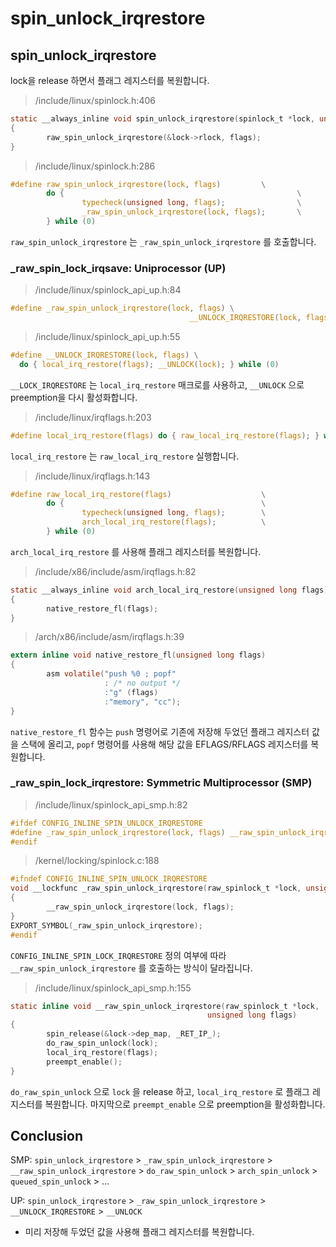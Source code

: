 # spin\_unlock\_irqrestore

## spin\_unlock\_irqrestore

lock을 release 하면서 플래그 레지스터를 복원합니다.

> /include/linux/spinlock.h:406

```c
static __always_inline void spin_unlock_irqrestore(spinlock_t *lock, unsigned long flags)
{
        raw_spin_unlock_irqrestore(&lock->rlock, flags);
}
```

> /include/linux/spinlock.h:286

```c
#define raw_spin_unlock_irqrestore(lock, flags)         \
        do {                                                    \
                typecheck(unsigned long, flags);                \
                _raw_spin_unlock_irqrestore(lock, flags);       \
        } while (0)
```

`raw_spin_unlock_irqrestore` 는 `_raw_spin_unlock_irqrestore` 를 호출합니다.



### \_raw\_spin\_lock\_irqsave: Uniprocessor \(UP\)

> /include/linux/spinlock\_api\_up.h:84

```c
#define _raw_spin_unlock_irqrestore(lock, flags) \
                                        __UNLOCK_IRQRESTORE(lock, flags)
```

> /include/linux/spinlock\_api\_up.h:55

```c
#define __UNLOCK_IRQRESTORE(lock, flags) \
  do { local_irq_restore(flags); __UNLOCK(lock); } while (0)
```

`__LOCK_IRQRESTORE` 는 `local_irq_restore` 매크로를 사용하고, `__UNLOCK` 으로 preemption을 다시 활성화합니다.

> /include/linux/irqflags.h:203

```c
#define local_irq_restore(flags) do { raw_local_irq_restore(flags); } while (0)
```

`local_irq_restore` 는 `raw_local_irq_restore`  실행합니다.

> /include/linux/irqflags.h:143

```c
#define raw_local_irq_restore(flags)                    \
        do {                                            \
                typecheck(unsigned long, flags);        \
                arch_local_irq_restore(flags);          \
        } while (0)
```

`arch_local_irq_restore` 를 사용해 플래그 레지스터를 복원합니다.

> /include/x86/include/asm/irqflags.h:82

```c
static __always_inline void arch_local_irq_restore(unsigned long flags)
{
        native_restore_fl(flags);
}
```

> /arch/x86/include/asm/irqflags.h:39

```c
extern inline void native_restore_fl(unsigned long flags)
{
        asm volatile("push %0 ; popf"
                     : /* no output */
                     :"g" (flags)
                     :"memory", "cc");
}
```

`native_restore_fl` 함수는 `push` 명령어로 기존에 저장해 두었던 플래그 레지스터 값을 스택에 올리고, `popf` 명령어를 사용해 해당 값을 EFLAGS/RFLAGS 레지스터를 복원합니다.



### \_raw\_spin\_lock\_irqrestore: Symmetric Multiprocessor \(SMP\)

> /include/linux/spinlock\_api\_smp.h:82

```c
#ifdef CONFIG_INLINE_SPIN_UNLOCK_IRQRESTORE
#define _raw_spin_unlock_irqrestore(lock, flags) __raw_spin_unlock_irqrestore(lock, flags)
#endif
```

> /kernel/locking/spinlock.c:188

```c
#ifndef CONFIG_INLINE_SPIN_UNLOCK_IRQRESTORE
void __lockfunc _raw_spin_unlock_irqrestore(raw_spinlock_t *lock, unsigned long flags)
{
        __raw_spin_unlock_irqrestore(lock, flags);
}
EXPORT_SYMBOL(_raw_spin_unlock_irqrestore);
#endif
```

`CONFIG_INLINE_SPIN_LOCK_IRQRESTORE` 정의 여부에 따라 `__raw_spin_unlock_irqrestore` 를 호출하는 방식이 달라집니다.

> /include/linux/spinlock\_api\_smp.h:155

```c
static inline void __raw_spin_unlock_irqrestore(raw_spinlock_t *lock,
                                            unsigned long flags)
{
        spin_release(&lock->dep_map, _RET_IP_);
        do_raw_spin_unlock(lock);
        local_irq_restore(flags);
        preempt_enable();
}
```

`do_raw_spin_unlock` 으로 `lock` 을 release 하고, `local_irq_restore` 로 플래그 레지스터를 복원합니다. 마지막으로 `preempt_enable` 으로 preemption을 활성화합니다.



## Conclusion

SMP: `spin_unlock_irqrestore` &gt; `_raw_spin_unlock_irqrestore` &gt; `__raw_spin_unlock_irqrestore` &gt; `do_raw_spin_unlock` &gt; `arch_spin_unlock` &gt; `queued_spin_unlock` &gt; ...

UP: `spin_unlock_irqrestore` &gt; `_raw_spin_unlock_irqrestore` &gt; `__UNLOCK_IRQRESTORE` &gt; `__UNLOCK` 

* 미리 저장해 두었던 값을 사용해 플래그 레지스터를 복원합니다.

